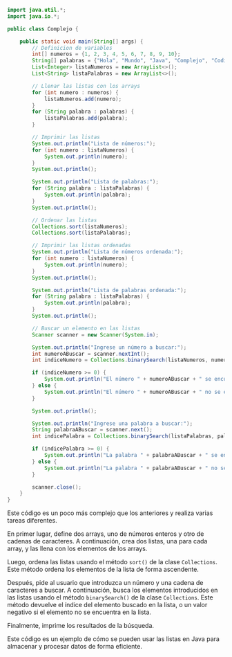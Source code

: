 ```java
import java.util.*;
import java.io.*;

public class Complejo {

    public static void main(String[] args) {
        // Definicion de variables
        int[] numeros = {1, 2, 3, 4, 5, 6, 7, 8, 9, 10};
        String[] palabras = {"Hola", "Mundo", "Java", "Complejo", "Codigo"};
        List<Integer> listaNumeros = new ArrayList<>();
        List<String> listaPalabras = new ArrayList<>();

        // Llenar las listas con los arrays
        for (int numero : numeros) {
            listaNumeros.add(numero);
        }
        for (String palabra : palabras) {
            listaPalabras.add(palabra);
        }

        // Imprimir las listas
        System.out.println("Lista de números:");
        for (int numero : listaNumeros) {
            System.out.println(numero);
        }
        System.out.println();

        System.out.println("Lista de palabras:");
        for (String palabra : listaPalabras) {
            System.out.println(palabra);
        }
        System.out.println();

        // Ordenar las listas
        Collections.sort(listaNumeros);
        Collections.sort(listaPalabras);

        // Imprimir las listas ordenadas
        System.out.println("Lista de números ordenada:");
        for (int numero : listaNumeros) {
            System.out.println(numero);
        }
        System.out.println();

        System.out.println("Lista de palabras ordenada:");
        for (String palabra : listaPalabras) {
            System.out.println(palabra);
        }
        System.out.println();

        // Buscar un elemento en las listas
        Scanner scanner = new Scanner(System.in);

        System.out.println("Ingrese un número a buscar:");
        int numeroABuscar = scanner.nextInt();
        int indiceNumero = Collections.binarySearch(listaNumeros, numeroABuscar);

        if (indiceNumero >= 0) {
            System.out.println("El número " + numeroABuscar + " se encuentra en la posición " + indiceNumero);
        } else {
            System.out.println("El número " + numeroABuscar + " no se encuentra en la lista");
        }

        System.out.println();

        System.out.println("Ingrese una palabra a buscar:");
        String palabraABuscar = scanner.next();
        int indicePalabra = Collections.binarySearch(listaPalabras, palabraABuscar);

        if (indicePalabra >= 0) {
            System.out.println("La palabra " + palabraABuscar + " se encuentra en la posición " + indicePalabra);
        } else {
            System.out.println("La palabra " + palabraABuscar + " no se encuentra en la lista");
        }

        scanner.close();
    }
}
```

Este código es un poco más complejo que los anteriores y realiza varias tareas diferentes.

En primer lugar, define dos arrays, uno de números enteros y otro de cadenas de caracteres. A continuación, crea dos listas, una para cada array, y las llena con los elementos de los arrays.

Luego, ordena las listas usando el método `sort()` de la clase `Collections`. Este método ordena los elementos de la lista de forma ascendente.

Después, pide al usuario que introduzca un número y una cadena de caracteres a buscar. A continuación, busca los elementos introducidos en las listas usando el método `binarySearch()` de la clase `Collections`. Este método devuelve el índice del elemento buscado en la lista, o un valor negativo si el elemento no se encuentra en la lista.

Finalmente, imprime los resultados de la búsqueda.

Este código es un ejemplo de cómo se pueden usar las listas en Java para almacenar y procesar datos de forma eficiente.